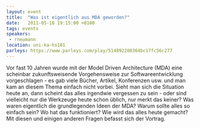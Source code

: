 ```yaml
---
layout: event
title:  "Was ist eigentlich aus MDA geworden?"
date:   2011-05-18 19:15:00 +0100
tags: events
speakers:
 - rneumann
location: uni-ka-hs101
parleys: https://www.parleys.com/play/514892280364bc17fc56c277
---
```


Vor fast 10 Jahren wurde mit der Model Driven Architecture (MDA) eine scheinbar zukunftsweisende Vorgehensweise zur Softwareentwicklung vorgeschlagen - es gab viele Bücher, Artikel, Konferenzen usw. und man kam an diesem Thema einfach nicht vorbei. Sieht man sich die Situation heute an, dann scheint das alles irgendwie vergessen zu sein - oder sind vielleicht nur die Werkzeuge heute schon üblich, nur merkt das keiner? Was waren eigentlich die grundlegenden Ideen der MDA? Warum sollte alles so einfach sein? Wo hat das funktioniert? Wie wird das alles heute gemacht? Mit diesen und einigen anderen Fragen befasst sich der Vortrag.

